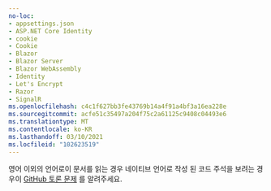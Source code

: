 ```yaml
---
no-loc:
- appsettings.json
- ASP.NET Core Identity
- cookie
- Cookie
- Blazor
- Blazor Server
- Blazor WebAssembly
- Identity
- Let's Encrypt
- Razor
- SignalR
ms.openlocfilehash: c4c1f627bb3fe43769b14a4f91a4bf3a16ea228e
ms.sourcegitcommit: acfe51c35497a204f75c2a61125c9408c04493e6
ms.translationtype: MT
ms.contentlocale: ko-KR
ms.lasthandoff: 03/10/2021
ms.locfileid: "102623519"
---
```

영어 이외의 언어로이 문서를 읽는 경우 네이티브 언어로 작성 된 코드 주석을 보려는 경우이 [GitHub 토론 문제](https://github.com/dotnet/AspNetCore.Docs/issues/16455) 를 알려주세요.